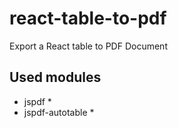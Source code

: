 # react-table-to-pdf
Export a React table to PDF Document
## Used modules
* jspdf *
* jspdf-autotable *